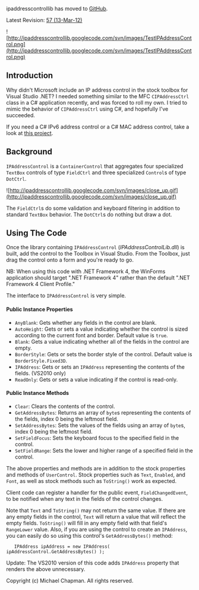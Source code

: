 ipaddresscontrollib has moved to [GitHub](https://github.com/m66n/ipaddresscontrollib).

Latest Revision: [57 (13-Mar-12)](http://code.google.com/p/ipaddresscontrollib/source/list)

![http://ipaddresscontrollib.googlecode.com/svn/images/TestIPAddressControl.png](http://ipaddresscontrollib.googlecode.com/svn/images/TestIPAddressControl.png)

## Introduction ##

Why didn't Microsoft include an IP address control in the stock toolbox for Visual Studio .NET? I needed something similar to the MFC `CIPAddressCtrl` class in a C# application recently, and was forced to roll my own. I tried to mimic the behavior of `CIPAddressCtrl` using C#, and hopefully I've succeeded.

If you need a C# IPv6 address control or a C# MAC address control, take a look at [this project](http://flexfieldcontrollib.googlecode.com).

## Background ##

`IPAddressControl` is a `ContainerControl` that aggregates four specialized `TextBox` controls of type `FieldCtrl` and three specialized `Control`s of type `DotCtrl`.

![http://ipaddresscontrollib.googlecode.com/svn/images/close_up.gif](http://ipaddresscontrollib.googlecode.com/svn/images/close_up.gif)

The `FieldCtrl`s do some validation and keyboard filtering in addition to standard `TextBox` behavior. The `DotCtrl`s do nothing but draw a dot.


## Using The Code ##

Once the library containing `IPAddressControl` (_IPAddressControlLib.dll_) is built, add the control to the Toolbox in Visual Studio. From the Toolbox, just drag the control onto a form and you're ready to go.

NB: When using this code with .NET Framework 4, the WinForms application should target ".NET Framework 4" rather than the default ".NET Framework 4 Client Profile."

The interface to `IPAddressControl` is very simple.

#### Public Instance Properties ####

  * `AnyBlank`: Gets whether any fields in the control are blank.
  * `AutoHeight`: Gets or sets a value indicating whether the control is sized according to the current font and border. Default value is `true`.
  * `Blank`: Gets a value indicating whether all of the fields in the control are empty.
  * `BorderStyle`: Gets or sets the border style of the control. Default value is `BorderStyle.Fixed3D`.
  * `IPAddress`: Gets or sets an `IPAddress` representing the contents of the fields. (VS2010 only)
  * `ReadOnly`: Gets or sets a value indicating if the control is read-only.

#### Public Instance Methods ####

  * `Clear`: Clears the contents of the control.
  * `GetAddressBytes`: Returns an array of `byte`s representing the contents of the fields, index 0 being the leftmost field.
  * `SetAddressBytes`: Sets the values of the fields using an array of `byte`s, index 0 being the leftmost field.
  * `SetFieldFocus`: Sets the keyboard focus to the specified field in the control.
  * `SetFieldRange`: Sets the lower and higher range of a specified field in the control.

The above properties and methods are in addition to the stock properties and methods of `UserControl`. Stock properties such as `Text`, `Enabled`, and `Font`, as well as stock methods such as `ToString()` work as expected.

Client code can register a handler for the public event, `FieldChangedEvent`, to be notified when any text in the fields of the control changes.

Note that `Text` and `ToString()` may not return the same value. If there are any empty fields in the control, `Text` will return a value that will reflect the empty fields. `ToString()` will fill in any empty field with that field's `RangeLower` value. Also, if you are using the control to create an `IPAddress`, you can easily do so using this control's `GetAddressBytes()` method:

```
   IPAddress ipAddress = new IPAddress( ipAddressControl.GetAddressBytes() );
```

Update: The VS2010 version of this code adds `IPAddress` property that renders the above unnecessary.

Copyright (c) Michael Chapman. All rights reserved.